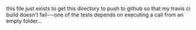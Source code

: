 this file just exists to get this directory to push to github so that my travis ci build doesn't fail---one of the tests depends on executing a call from an empty folder...
